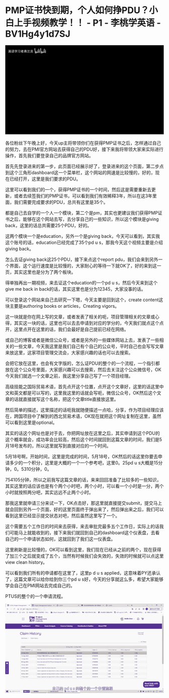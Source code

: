 # PMP证书快到期，个人如何挣PDU？小白上手视频教学！！ - P1 - 李桃学英语 - BV1Hg4y1d7SJ

![](img/d24493fe72300ff33595407c8db074c4_0.png)

各位粉丝下午晚上好，今天up主将带领你们在获得PMP证书之后，怎样通过自己的努力，去在PMI官方网站去获得自己的PDU好，接下来我将带领大家来实际进行操作，首先我们要登录自己的品牌官方网站。

首先先登录进来的第一步，此页面已经展示好了，登录进来的这个页面，第二步点到这个三角形dashboard这一个菜单栏，这个网站的网速是比较慢的，好的，现在已经打开，这里是我们要求的PDU。

这里可以看到我们的一个，获得PMP证书的一个时间，然后这是需要重新去更新，或者去续签我们的PMP证书，可以看到我们有效稀释3年，所以在这3年里面，我们需要完成要求的PDU，总共有这里是35个。

都是自己去自学的一个人一个模块，第二个是pm，其实也更建议我们获得PMP证书之后，能够在这个网站去写，去分享自己的一些知识，所以这个模块是giving back，这里的话总共需要25个PDU，好的。

这两个模块一个是education，另外一个是giving back，今天可以看到，其实我这个账号的话，education已经完成了35个pd u s，那我今天这个视频主要是介绍giving back。

怎么去证giving back这25个PDU，接下来点这个report pdu，我们会来到另外一个界面，这个运行速度是比较慢的，大家耐心的等待一下就OK了，好的来到这一页，其实这里也是分为了两个板块。

得单独再出一期视频，来去证这个education的一个pd u s，然后今天来到这个give me back in back的话，其实这里也是分为12345，大家没事的话。

可以登录这个网站来自己去研究一下嗯，今天主要是回到这个，create content这块主要是authoring books or articles，Creating vigors。

这一块就是你在网上写的文章，或者发表了相关的呃，项目管理相关的文章或心得，其实这一块的话，这里也可以去去申请到对应的学分的，今天我们就点这个点开，这里点开在这里的话，我们会最好是自己提前已经在网络。

或自己的博客或者是微信公众号，或者是另外的一些媒体网站上去，发表了一些相关的一些文章，今天我这里是我们自己有个自己的公众号，平时自己也会写写文章来放这里，这家项目管理交流会，大家感兴趣的话也可以去搜索。

会把它放在这里，也会有文字版的，怎么证PDU的整个的一个流程，一个指引都放在这个公众号里面，大家感兴趣可以去搜索，然后去关注这个公众微信号，OK今天我们就选一个文章之前，我这里分享自己写了一个项目经理。

高级技能之国际贸易术语，首先点开这个位置，点开这个文章好，这里的话这里中文和英文都是可以写的，这里我这里的话就会写呃，微信公众号，OK然后这个文章的话就直接就写这个名称，把这个文章title直接放这里。

然后简单的描述，这里描述的话呃我就随便描述一点哈，分享，作为项目经理应该在，跨国项目中了解到的西北贸易术语，OK现在就把这个网址复制在这里，虽然可以看到这里是optional。

其实的话这个网址也是对于去，你把网址放在这里之后，其实申请到这个PDU的这个概率就会，成功率会比较高，然后这个时间就回到这篇文章的时间，我们是5月18号发布的，所以这里就写到直接对应的一个时间。

5月18号啊，开始时间，这里是完成的时间，5月18号，OK然后的话这里你要去申请多少的一个积分，这里是大概的一个一个参考吧，这里0。25pd u s大概是15分钟，0。5310分钟，0。

754105分钟，所以之前我写这篇文章的话，来来回回准备了比较多的一些知识，其实这里的话应该也是有个两个小时吧，两个小时，可以看一个小时是一分，两个小时就按照两分吧，其实远远不止两个小时。

那我这里就申请三分来试一下，OK点击好，那这里就直接提交submit，提交马上就会回到另外一个页面，好的这里页面终于弹出来了，然后弹出来之后，我们可以看到这里已经显示提交状态对吧，然后虽然这里写了一个。

这个需要五个工作日的时间来去获得，来去审批完最多五个工作日，实际上的话我们可能马上就能收到的，接下来我们就回到自己的dashboard这个仪表盘，去看自己的一个申请状态如何，这就回到了我们这一仪表盘。

这里刷新是比较慢的，OK可以看到这里，我们现在已经从之前的两个，现在获得了加三个之后就变成了五个，当然有时候我们会失效的，失效的时候就可以点这里view clean history。

可以看到我们所有的申请都在这里了，这里p d u s applied，这意味着PY还承认了，这篇文章可以给你给到你三个pd u s好，今天的分享就这么多，希望大家能够学会自己在PMI网站去完成自己的。

PTUS的整个的一个申请流程。

![](img/d24493fe72300ff33595407c8db074c4_2.png)